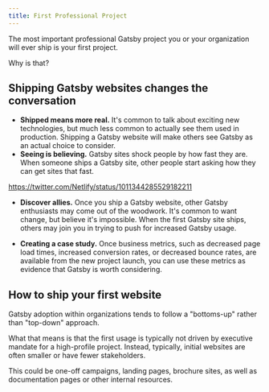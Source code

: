 ```yaml
---
title: First Professional Project
---
```


The most important professional Gatsby project you or your organization will ever ship is your first project.

Why is that?

## Shipping Gatsby websites changes the conversation

-   **Shipped means more real.** It's common to talk about exciting new technologies, but much less common to actually see them used in production. Shipping a Gatsby website will make others see Gatsby as an actual choice to consider.
-   **Seeing is believing.** Gatsby sites shock people by how fast they are. When someone ships a Gatsby site, other people start asking how they can get sites that fast.

<https://twitter.com/Netlify/status/1011344285529182211>

-   **Discover allies.** Once you ship a Gatsby website, other Gatsby enthusiasts may come out of the woodwork. It's common to want change, but believe it's impossible. When the first Gatsby site ships, others may join you in trying to push for increased Gatsby usage.

-   **Creating a case study.** Once business metrics, such as decreased page load times, increased conversion rates, or decreased bounce rates, are available from the new project launch, you can use these metrics as evidence that Gatsby is worth considering.

## How to ship your first website

Gatsby adoption within organizations tends to follow a "bottoms-up" rather than "top-down" approach.

What that means is that the first usage is typically not driven by executive mandate for a high-profile project. Instead, typically, initial websites are often smaller or have fewer stakeholders.

This could be one-off campaigns, landing pages, brochure sites, as well as documentation pages or other internal resources.
